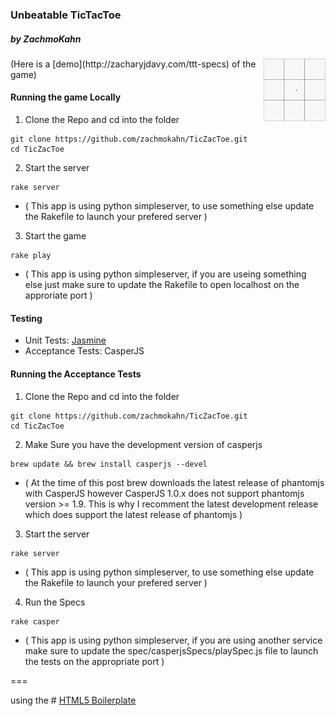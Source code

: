 ### Unbeatable TicTacToe
##### by ZachmoKahn
<img align="right" src="img/gameplay.gif" height=100 width=100 />
(Here is a [demo](http://zacharyjdavy.com/ttt-specs) of the game)


#### Running the game Locally
1. Clone the Repo and cd into the folder
```
git clone https://github.com/zachmokahn/TicZacToe.git
cd TicZacToe
```

2. Start the server
```
rake server
```
  * ( This app is using python simpleserver, to use something else update the Rakefile to launch your prefered server )

3. Start the game
```
rake play
```
  * ( This app is using python simpleserver, if you are useing something else just make sure to update the Rakefile to open localhost on the approriate port )

#### Testing
* Unit Tests: [Jasmine](http://zacharyjdavy.com/ttt-specs)
* Acceptance Tests: CasperJS

#### Running the Acceptance Tests
1. Clone the Repo and cd into the folder
```
git clone https://github.com/zachmokahn/TicZacToe.git
cd TicZacToe
```

2. Make Sure you have the development version of casperjs
```
brew update && brew install casperjs --devel
```
  * ( At the time of this post brew downloads the latest release of phantomjs with CasperJS however CasperJS 1.0.x does not support phantomjs version >= 1.9. This is why I recomment the latest development release which does support the latest release of phantomjs )

3. Start the server
```
rake server
```
  * ( This app is using python simpleserver, to use something else update the Rakefile to launch your prefered server )

4. Run the Specs
```
rake casper
```
  * ( This app is using  python simpleserver, if you are using another service make sure to update the spec/casperjsSpecs/playSpec.js file to launch the tests on the appropriate port )

===

using the # [HTML5 Boilerplate](http://html5boilerplate.com)
